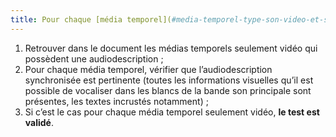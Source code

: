 ```yaml
---
title: Pour chaque [média temporel](#media-temporel-type-son-video-et-synchronise) pré-enregistré seulement vidéo ayant une [audiodescription](#audiodescription-synchronisee-media-temporel) synchronisée, celle-ci est-elle pertinente ?
---
```


1. Retrouver dans le document les médias temporels seulement vidéo qui possèdent une audiodescription ;
2. Pour chaque média temporel, vérifier que l’audiodescription synchronisée est pertinente (toutes les informations visuelles qu’il est possible de vocaliser dans les blancs de la bande son principale sont présentes, les textes incrustés notamment) ;
3. Si c’est le cas pour chaque média temporel seulement vidéo, **le test est validé**.
